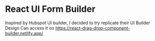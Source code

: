 # React UI Form Builder

Inspired by Hubspot UI builder, I decided to try replicate their UI Builder Design
Can access it on https://react-drag-drop-component-builder.netlify.app/

